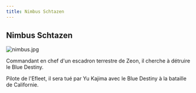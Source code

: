 ```yaml
---
title: Nimbus Schtazen
---
```


Nimbus Schtazen
---------------


![nimbus.jpg](/images/stories/saga/bluedestiny/persos/nimbus.jpg)
  
Commandant en chef d'un escadron terrestre de Zeon, il cherche à détruire le Blue Destiny.
  
Pilote de l'Efleet, il sera tué par Yu Kajima avec le Blue Destiny à la bataille de Californie.